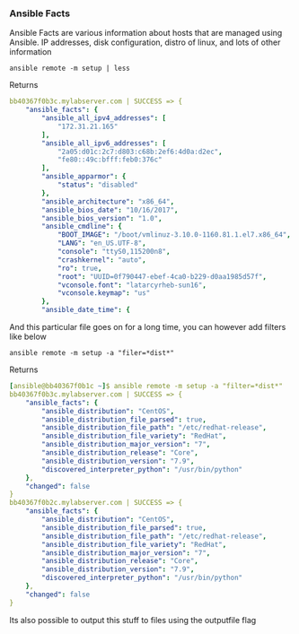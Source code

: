 ### Ansible Facts

Ansible Facts are various information about hosts that are managed using Ansible. IP addresses, disk configuration, distro of linux, and lots of other information

```console
ansible remote -m setup | less
```

Returns

```yml
bb40367f0b3c.mylabserver.com | SUCCESS => {
    "ansible_facts": {
        "ansible_all_ipv4_addresses": [
            "172.31.21.165"
        ],
        "ansible_all_ipv6_addresses": [
            "2a05:d01c:2c7:d803:c68b:2ef6:4d0a:d2ec",
            "fe80::49c:bfff:feb0:376c"
        ],
        "ansible_apparmor": {
            "status": "disabled"
        },
        "ansible_architecture": "x86_64",
        "ansible_bios_date": "10/16/2017",
        "ansible_bios_version": "1.0",
        "ansible_cmdline": {
            "BOOT_IMAGE": "/boot/vmlinuz-3.10.0-1160.81.1.el7.x86_64",
            "LANG": "en_US.UTF-8",
            "console": "ttyS0,115200n8",
            "crashkernel": "auto",
            "ro": true,
            "root": "UUID=0f790447-ebef-4ca0-b229-d0aa1985d57f",
            "vconsole.font": "latarcyrheb-sun16",
            "vconsole.keymap": "us"
        },
        "ansible_date_time": {
```

And this particular file goes on for a long time, you can however add filters like below

```console
ansible remote -m setup -a "filer=*dist*"
```

Returns

```yml
[ansible@bb40367f0b1c ~]$ ansible remote -m setup -a "filter=*dist*"
bb40367f0b3c.mylabserver.com | SUCCESS => {
    "ansible_facts": {
        "ansible_distribution": "CentOS",
        "ansible_distribution_file_parsed": true,
        "ansible_distribution_file_path": "/etc/redhat-release",
        "ansible_distribution_file_variety": "RedHat",
        "ansible_distribution_major_version": "7",
        "ansible_distribution_release": "Core",
        "ansible_distribution_version": "7.9",
        "discovered_interpreter_python": "/usr/bin/python"
    },
    "changed": false
}
bb40367f0b2c.mylabserver.com | SUCCESS => {
    "ansible_facts": {
        "ansible_distribution": "CentOS",
        "ansible_distribution_file_parsed": true,
        "ansible_distribution_file_path": "/etc/redhat-release",
        "ansible_distribution_file_variety": "RedHat",
        "ansible_distribution_major_version": "7",
        "ansible_distribution_release": "Core",
        "ansible_distribution_version": "7.9",
        "discovered_interpreter_python": "/usr/bin/python"
    },
    "changed": false
}
```

Its also possible to output this stuff to files using the outputfile flag
